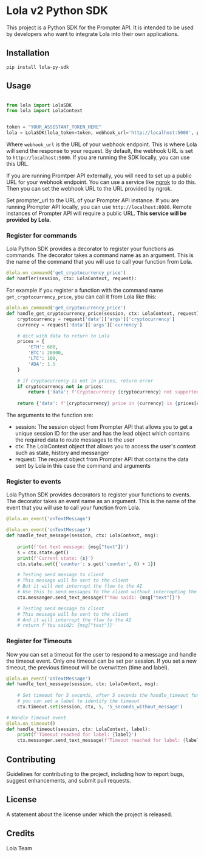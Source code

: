 # Lola v2 Python SDK

This project is a Python SDK for the Prompter API. It is intended to be used by developers who want to integrate Lola into their own applications.

## Installation

``` pip install lola-py-sdk ```

## Usage

```python

from lola import LolaSDK
from lola import LolaContext


token = "YOUR_ASSISTANT_TOKEN_HERE"
lola = LolaSDK(lola_token=token, webhook_url='http://localhost:5000', promter_url="PROMPTER_API_URL_HERE")
```

Where `webhook_url` is the URL of your webhook endpoint. This is where Lola will send the response to your request.
By default, the webhook URL is set to `http://localhost:5000`. If you are running the SDK locally, you can use this URL.

If you are running Promtper API externally, you will need to set up a public URL for your webhook endpoint. You can use a service like [ngrok](https://ngrok.com/) to do this. Then you can set the webhook URL to the URL provided by ngrok.

Set prompter_url to the URL of your Prompter API instance. If you are running Prompter API locally, you can use `http://localhost:8080`. Remote instances of Prompter API will require a public URL. **This service will be provided by Lola.**


### Register for commands

Lola Python SDK provides a decorator to register your functions as commands. The decorator takes a command name as an argument. This is the name of the command that you will use to call your function from Lola.

```python
@lola.on_command('get_cryptocurrency_price')
def hanfler(session, ctx: LolaContext, request):
```


For example if you register a function with the command name `get_cryptocurrency_price`, you can call it from Lola like this:

```python
@lola.on_command('get_cryptocurrency_price')
def handle_get_cryptocurrency_price(session, ctx: LolaContext, request):
    cryptocurrency = request['data']['args']['cryptocurrency']
    currency = request['data']['args']['currency']

    # dict with data to return to Lola
    prices = {
        'ETH': 600,
        'BTC': 20000,
        'LTC': 100,
        'ADA': 1.5        
    }

    # if cryptocurrency is not in prices, return error
    if cryptocurrency not in prices:
        return {'data': f'Cryptocurrency {cryptocurrency} not supported'}
    
    return {'data': f'{cryptocurrency} price in {currency} is {prices[cryptocurrency]}'}

```

The arguments to the function are:
 - session: The session object from Prompter API that allows you to get a unique session ID for the user and has the lead object which contains the required data to route messages to the user
 - ctx: The LolaContext object that allows you to access the user's context such as state, history and messanger
 - request: The request object from Prompter API that contains the data sent by Lola in this case the command and arguments


### Register to events

Lola Python SDK provides decorators to register your functions to events. The decorator takes an event name as an argument. This is the name of the event that you will use to call your function from Lola.

```python
@lola.on_event('onTextMessage')
```

```python 
@lola.on_event('onTextMessage')
def handle_text_message(session, ctx: LolaContext, msg):
    
    print(f'Got text message: {msg["text"]}')
    s = ctx.state.get()
    print(f'Current state: {s}')
    ctx.state.set({'counter': s.get('counter', 0) + 1})

    # Testing send message to client
    # This message will be sent to the client
    # But it will not interrupt the flow to the AI
    # Use this to send messages to the client without interrupting the flow
    ctx.messanger.send_text_message(f'You said1: {msg["text"]}') 

    # Testing send message to client
    # This message will be sent to the client
    # And it will interrupt the flow to the AI
    # return f'You said2: {msg["text"]}'
```

### Register for Timeouts

Now you can set a timeout for the user to respond to a message and handle the timeout event. Only one timeout can be set per session. If you set a new timeout, the previous timeout will be overwritten (time and label).

```python
@lola.on_event('onTextMessage')
def handle_text_message(session, ctx: LolaContext, msg):
    
    # Set timeout for 5 seconds, after 5 seconds the handle_timeout function will be called
    # you can set a label to identify the timeout
    ctx.timeout.set(session, ctx, 5, '5_seconds_without_message')

# Handle timeout event
@lola.on_timeout()
def handle_timeout(session, ctx: LolaContext, label):
    print(f'Timeout reached for label: {label}')
    ctx.messanger.send_text_message(f'Timeout reached for label: {label}')

```


## Contributing

Guidelines for contributing to the project, including how to report bugs, suggest enhancements, and submit pull requests.

## License

A statement about the license under which the project is released.

## Credits

Lola Team

